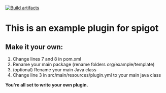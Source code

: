 [![Build artifacts](https://github.com/irdkwmnsb/minecraft-plugin-template/actions/workflows/build.yml/badge.svg)](https://github.com/irdkwmnsb/minecraft-plugin-template/actions/workflows/build.yml)
# This is an example plugin for spigot 
## Make it your own:
1) Change lines 7 and 8 in pom.xml
2) Rename your main package (rename folders org/example/template)
3) (optional) Rename your main Java class
4) Change line 3 in src/main/resources/plugin.yml to your main java class 

**You're all set to write your own plugin.**
